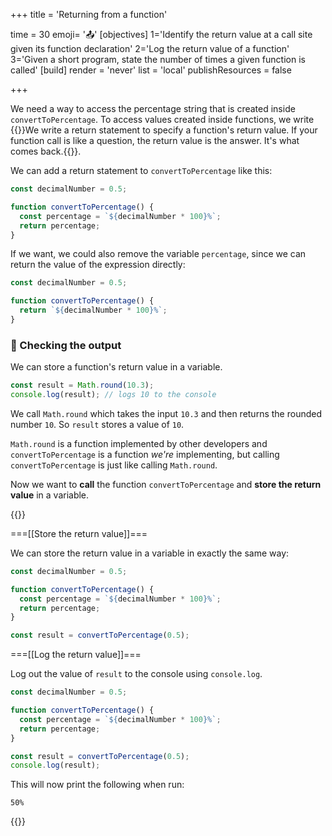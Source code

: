 +++
title = 'Returning from a function'

time = 30
emoji= '📤'
[objectives]
    1='Identify the return value at a call site given its function declaration'
    2='Log the return value of a function'
    3='Given a short program, state the number of times a given function is called'
[build]
  render = 'never'
  list = 'local'
  publishResources = false

+++

We need a way to access the percentage string that is created inside `convertToPercentage`. To access values created inside functions, we write {{<tooltip title="return statements">}}We write a return statement to specify a function's return value. If your function call is like a question, the return value is the answer. It's what comes back.{{</tooltip>}}.

We can add a return statement to `convertToPercentage` like this:

```js {linenos=table,hl_lines=["4-5"],linenostart=1}
const decimalNumber = 0.5;

function convertToPercentage() {
  const percentage = `${decimalNumber * 100}%`;
  return percentage;
}
```

If we want, we could also remove the variable `percentage`, since we can return the value of the expression directly:

```js {linenos=table,hl_lines=["4"],linenostart=1}
const decimalNumber = 0.5;

function convertToPercentage() {
  return `${decimalNumber * 100}%`;
}
```

### 🔎 Checking the output

We can store a function's return value in a variable.

```js
const result = Math.round(10.3);
console.log(result); // logs 10 to the console
```

We call `Math.round` which takes the input `10.3` and then returns the rounded number `10`. So `result` stores a value of `10`.

`Math.round` is a function implemented by other developers and `convertToPercentage` is a function _we're_ implementing, but calling `convertToPercentage` is just like calling `Math.round`.

Now we want to **call** the function `convertToPercentage` and **store the return value** in a variable.

{{<tabs name="checking output">}}

===[[Store the return value]]===

We can store the return value in a variable in exactly the same way:

```js {linenos=table,hl_lines=["8"],linenostart=1}
const decimalNumber = 0.5;

function convertToPercentage() {
  const percentage = `${decimalNumber * 100}%`;
  return percentage;
}

const result = convertToPercentage(0.5);
```

===[[Log the return value]]===

Log out the value of `result` to the console using `console.log`.

```js {linenos=table,hl_lines=["9"],linenostart=1}
const decimalNumber = 0.5;

function convertToPercentage() {
  const percentage = `${decimalNumber * 100}%`;
  return percentage;
}

const result = convertToPercentage(0.5);
console.log(result);
```

This will now print the following when run:

```
50%
```

{{</tabs>}}
